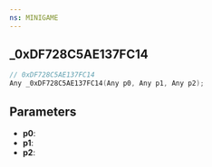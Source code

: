 ```yaml
---
ns: MINIGAME
---
```

## _0xDF728C5AE137FC14

```c
// 0xDF728C5AE137FC14
Any _0xDF728C5AE137FC14(Any p0, Any p1, Any p2);
```

## Parameters
* **p0**:
* **p1**:
* **p2**:
